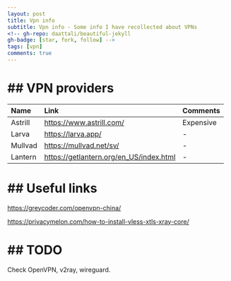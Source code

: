 ```yaml
---
layout: post
title: Vpn info
subtitle: Vpn info - Some info I have recollected about VPNs
<!-- gh-repo: daattali/beautiful-jekyll
gh-badge: [star, fork, follow] -->
tags: [vpn]
comments: true
---
```


# ## VPN providers

| Name | Link | Comments |
| :------ |:--- | :--- |
| Astrill | https://www.astrill.com/ | Expensive |
| Larva | https://larva.app/ | - |
| Mullvad | https://mullvad.net/sv/ | - |
| Lantern | https://getlantern.org/en_US/index.html | - |




# ## Useful links
https://greycoder.com/openvpn-china/

https://privacymelon.com/how-to-install-vless-xtls-xray-core/

# ## TODO

Check OpenVPN, v2ray, wireguard.




<!-- This is a demo post to show you how to write blog posts with markdown.  I strongly encourage you to [take 5 minutes to learn how to write in markdown](https://markdowntutorial.com/) - it'll teach you how to transform regular text into bold/italics/headings/tables/etc.

**Here is some bold text**

## Here is a secondary heading

Here's a useless table:

| Number | Next number | Previous number |
| :------ |:--- | :--- |
| Five | Six | Four |
| Ten | Eleven | Nine |
| Seven | Eight | Six |
| Two | Three | One |


How about a yummy crepe?

![Crepe](https://s3-media3.fl.yelpcdn.com/bphoto/cQ1Yoa75m2yUFFbY2xwuqw/348s.jpg)

It can also be centered!

![Crepe](https://s3-media3.fl.yelpcdn.com/bphoto/cQ1Yoa75m2yUFFbY2xwuqw/348s.jpg){: .mx-auto.d-block :}

Here's a code chunk:

~~~
var foo = function(x) {
  return(x + 5);
}
foo(3)
~~~

And here is the same code with syntax highlighting:

```javascript
var foo = function(x) {
  return(x + 5);
}
foo(3)
```

And here is the same code yet again but with line numbers:

{% highlight javascript linenos %}
var foo = function(x) {
  return(x + 5);
}
foo(3)
{% endhighlight %}

## Boxes
You can add notification, warning and error boxes like this:

### Notification

{: .box-note}
**Note:** This is a notification box.

### Warning

{: .box-warning}
**Warning:** This is a warning box.

### Error

{: .box-error}
**Error:** This is an error box. -->